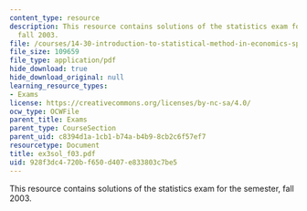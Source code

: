 ```yaml
---
content_type: resource
description: This resource contains solutions of the statistics exam for the semester,
  fall 2003.
file: /courses/14-30-introduction-to-statistical-method-in-economics-spring-2006/928f3dc4720bf650d407e833803c7be5_ex3sol_f03.pdf
file_size: 109659
file_type: application/pdf
hide_download: true
hide_download_original: null
learning_resource_types:
- Exams
license: https://creativecommons.org/licenses/by-nc-sa/4.0/
ocw_type: OCWFile
parent_title: Exams
parent_type: CourseSection
parent_uid: c8394d1a-1cb1-b74a-b4b9-8cb2c6f57ef7
resourcetype: Document
title: ex3sol_f03.pdf
uid: 928f3dc4-720b-f650-d407-e833803c7be5
---
```

This resource contains solutions of the statistics exam for the semester, fall 2003.